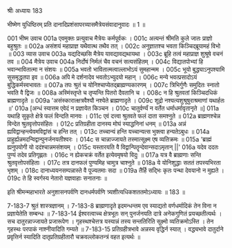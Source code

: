 श्रीः
अध्यायः 183

भीष्मेण युधिष्ठिरम् प्रति दानादिप्रशंसापरव्यासमैत्रेयसंवादानुवादः ॥ 1 ॥

001	भीष्म उवाच 
001a	एवमुक्तः प्रत्युवाच मैत्रेयः कर्मपूर्वकः ।
001c	अत्यन्तं श्रीमति कुले जातः प्राज्ञो बहुश्रुतः ॥
002a	असंशयं महाप्राज्ञ यथैवात्थ तथैव तत् ।
002c	अनुज्ञातश्च भवता किञ्चिद्ब्रूयामहं विभो ॥
003	व्यास उवाच 
003a	यद्यदिच्छसि मैत्रेय यावद्यावद्यथायथा ।
003c	ब्रूहि तत्वं महाप्राज्ञ शुश्रूषे वचनं तव ॥
004	मैत्रेय उवाच 
004a	निर्दोषं निर्मलं चैव वचनं सत्यसंहितम् ।
004c	विद्यातपोभ्यां हि भवान्भावितात्मा न संशयः ॥
005a	भवतो भावितात्मत्वाल्लाभोऽयं सुमहान्मम ।
005c	भूयो बुद्ध्याऽनुपश्यामि सुसमृद्धतपा इव ॥
006a	अपि मे दर्शनादेव भवतोऽभ्युदयो महान् ।
006c	मन्ये भवत्प्रसादोऽयं बुद्धिकर्मस्वभावतः ॥
007a	तपः श्रुतं च योनिश्चाप्येतद्ब्राह्मण्यकारणम् ।
007c	त्रिभिर्गुणैः समुदितः स्नातो भवति वै द्विजः ॥
008a	अस्मिंस्तृप्ते च तृप्यन्ति पितरो दैवतानि च ।
008c	न हि श्रुतवतां किञ्चिदधिकं ब्राह्मणादृते ॥
009a	'असंस्कारात्क्षत्रवैश्यौ नश्येते ब्राह्मणादृते ।
009c	शूद्रो नश्यत्यशुश्रूषुराश्रमाणां यथार्हतः ॥'
010a	[अन्धं स्यात्तम एवेदं न प्रज्ञायेत किञ्चन ।
010c	चातुर्वर्ण्यं न वर्तेत धर्माधर्मावृतानृते ॥]
011a	यथाहि सुकृते क्षेत्रे फलं विन्दति मानवः ।
011c	एवं दत्त्वा श्रुतवते फलं दाता समश्नुते ॥
012a	ब्राह्मणश्चेन्न विन्देत श्रुतवृत्तोपसंहितः ।
012c	प्रतिग्रहीता दानस्य मोघं स्याद्धनिनां धनम् ॥
013a	अन्नं ह्यविद्वान्हन्त्येवमविद्वांसं च हन्ति तत् ।
013c	तच्चान्यं हन्ति यच्चान्यत्स भुक्त्वा हन्यतेऽबुधः ॥
014a	प्राहुर्ह्यन्नमदन्विद्वान्पुनर्जनयतीश्वरः ।
014c	स चान्नाज्जायते तस्मात्सूक्ष्म एष व्यतिक्रमः ॥
015a	'ब्राह्मं ह्यनुपयोगी यो ददंश्चान्नमसंशयम् ।
015c	यस्तारयति वै विद्वान्पितॄन्देवान्सदाऽमृतान् ||' 
016a	यदेव ददतः पुण्यं तदेव प्रतिगृह्णतः ।
016c	न ह्येकचक्रं वर्तेत इत्येवमृषयो विदुः ॥
017a	यत्र वै ब्राह्मणाः सन्ति श्रुतवृत्तोपसंहिताः ।
017c	तत्र दानफलं पुण्यमिह चामुत्र चाश्नुते ॥
018a	ये योनिशुद्धाः सततं तपस्यभिरता भृशम् ।
018c	दानाध्ययनसम्पन्नास्ते वै पूज्यतमाः सदा ॥
019a	तैर्हि सद्भिः कृतः पन्था देवयानो न मुह्यते ।
019c	ते हि स्वर्गस्य नेतारो यज्ञवाहाः सनातनाः ॥ 

इति श्रीमन्महाभारते अनुशासनपर्वणि दानधर्मपर्वणि त्र्यशीत्यधिकशततमोऽध्यायः ॥ 183 ॥

7-183-7 श्रुतं शास्त्रज्ञानम् । 7-183-8 ब्राह्मणादृते इदमन्धन्तम एव स्याद्यतो वर्णधर्मादिकं तेन विना न प्रज्ञायेतेति सम्बन्धः ॥ 7-183-14 ईश्वरत्वाच्च क्षेत्रभूतः सन् पुनर्जनयति दात्रे अनेकगुणितं प्रयच्छतीत्यर्थः । सच दातुरन्नाज्जायते प्रजारूपेण । गृहस्थश्चेत्तत्र यस्यान्नं तस्य सन्ततिरिति सूक्ष्मो व्यतिक्रमोऽस्ति । तेन गृहस्थः परपाकं नाश्नीयादिति गम्यते ॥ 7-183-15 प्रतिग्रहीत्रभावे अन्नस्य वृद्धिर्न स्यात् । वद्ध्यभावे दातुर्दाने प्रवृत्तिर्न स्यादिति दातृप्रतिग्रहीतारौ चक्रवल्लोकतन्त्रं वहत इत्यर्थः ॥
